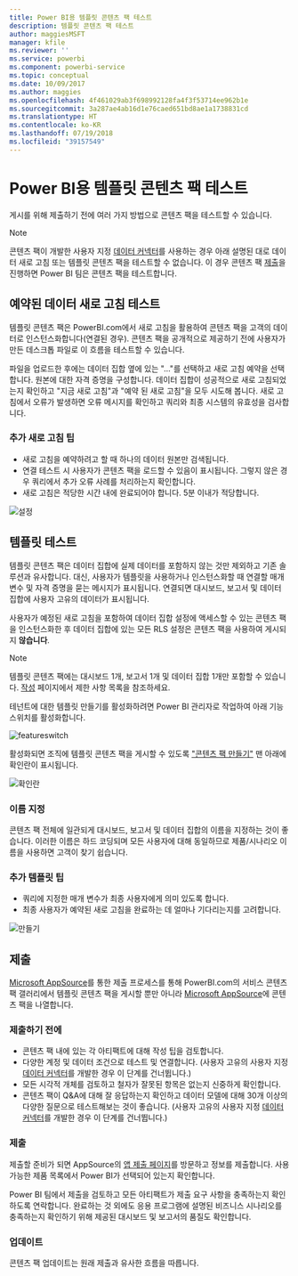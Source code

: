 ```yaml
---
title: Power BI용 템플릿 콘텐츠 팩 테스트
description: 템플릿 콘텐츠 팩 테스트
author: maggiesMSFT
manager: kfile
ms.reviewer: ''
ms.service: powerbi
ms.component: powerbi-service
ms.topic: conceptual
ms.date: 10/09/2017
ms.author: maggies
ms.openlocfilehash: 4f461029ab3f698992128fa4f3f53714ee962b1e
ms.sourcegitcommit: 3a287ae4ab16d1e76caed651bd8ae1a1738831cd
ms.translationtype: HT
ms.contentlocale: ko-KR
ms.lasthandoff: 07/19/2018
ms.locfileid: "39157549"
---
```

# <a name="testing-template-content-packs-for-power-bi"></a>Power BI용 템플릿 콘텐츠 팩 테스트
게시를 위해 제출하기 전에 여러 가지 방법으로 콘텐츠 팩을 테스트할 수 있습니다.  

> [!NOTE]
> 콘텐츠 팩이 개발한 사용자 지정 [데이터 커넥터](https://aka.ms/DataConnectors)를 사용하는 경우 아래 설명된 대로 데이터 새로 고침 또는 템플릿 콘텐츠 팩을 테스트할 수 없습니다. 이 경우 콘텐츠 팩 [제출](#submission)을 진행하면 Power BI 팀은 콘텐츠 팩을 테스트합니다.
> 
> 

## <a name="testing-scheduled-data-refresh"></a>예약된 데이터 새로 고침 테스트
템플릿 콘텐츠 팩은 PowerBI.com에서 새로 고침을 활용하여 콘텐츠 팩을 고객의 데이터로 인스턴스화합니다(연결된 경우). 콘텐츠 팩을 공개적으로 제공하기 전에 사용자가 만든 데스크톱 파일로 이 흐름을 테스트할 수 있습니다.

파일을 업로드한 후에는 데이터 집합 옆에 있는 "..."를 선택하고 새로 고침 예약을 선택합니다. 원본에 대한 자격 증명을 구성합니다. 데이터 집합이 성공적으로 새로 고침되었는지 확인하고 "지금 새로 고침"과 "예약 된 새로 고침"을 모두 시도해 봅니다. 새로 고침에서 오류가 발생하면 오류 메시지를 확인하고 쿼리와 최종 시스템의 유효성을 검사합니다.

### <a name="additional-refresh-tips"></a>추가 새로 고침 팁
* 새로 고침을 예약하려고 할 때 하나의 데이터 원본만 검색됩니다.  
* 연결 테스트 시 사용자가 콘텐츠 팩을 로드할 수 있음이 표시됩니다. 그렇지 않은 경우 쿼리에서 추가 오류 사례를 처리하는지 확인합니다.  
* 새로 고침은 적당한 시간 내에 완료되어야 합니다. 5분 이내가 적당합니다.  

![설정](media/template-content-pack-testing/scheduledrefresh.png)

<a name="templates"></a>

## <a name="testing-templates"></a>템플릿 테스트
템플릿 콘텐츠 팩은 데이터 집합에 실제 데이터를 포함하지 않는 것만 제외하고 기존 솔루션과 유사합니다. 대신, 사용자가 템플릿을 사용하거나 인스턴스화할 때 연결할 매개 변수 및 자격 증명을 묻는 메시지가 표시됩니다. 연결되면 대시보드, 보고서 및 데이터 집합에 사용자 고유의 데이터가 표시됩니다. 

사용자가 예정된 새로 고침을 포함하여 데이터 집합 설정에 액세스할 수 있는 콘텐츠 팩을 인스턴스화한 후 데이터 집합에 있는 모든 RLS 설정은 콘텐츠 팩을 사용하여 게시되지 **않습니다**.  

> [!NOTE]
> 템플릿 콘텐츠 팩에는 대시보드 1개, 보고서 1개 및 데이터 집합 1개만 포함할 수 있습니다. [작성](template-content-pack-authoring.md#restrictions) 페이지에서 제한 사항 목록을 참조하세요. 
> 
> 

테넌트에 대한 템플릿 만들기를 활성화하려면 Power BI 관리자로 작업하여 아래 기능 스위치를 활성화합니다. 

![featureswitch](media/template-content-pack-testing/featureswitch.png)

활성화되면 조직에 템플릿 콘텐츠 팩을 게시할 수 있도록 ["콘텐츠 팩 만들기"](https://app.powerbi.com/groups/me/publish-content/) 맨 아래에 확인란이 표시됩니다. 

![확인란](media/template-content-pack-testing/checkbox.png)

### <a name="naming"></a>이름 지정
콘텐츠 팩 전체에 일관되게 대시보드, 보고서 및 데이터 집합의 이름을 지정하는 것이 좋습니다. 이러한 이름은 하드 코딩되며 모든 사용자에 대해 동일하므로 제품/시나리오 이름을 사용하면 고객이 찾기 쉽습니다.

### <a name="additional-template-tips"></a>추가 템플릿 팁
* 쿼리에 지정한 매개 변수가 최종 사용자에게 의미 있도록 합니다.
* 최종 사용자가 예약된 새로 고침을 완료하는 데 얼마나 기다리는지를 고려합니다.

![만들기](media/template-content-pack-testing/createtemplate.png)

<a name="submission"></a>

## <a name="submission"></a>제출
[Microsoft AppSource](https://appsource.microsoft.com/en-us/partners/list-an-app)를 통한 제출 프로세스를 통해 PowerBI.com의 서비스 콘텐츠 팩 갤러리에서 템플릿 콘텐츠 팩을 게시할 뿐만 아니라 [Microsoft AppSource](http://appsource.microsoft.com)에 콘텐츠 팩을 나열합니다.

### <a name="before-submission"></a>제출하기 전에
* 콘텐츠 팩 내에 있는 각 아티팩트에 대해 작성 팁을 검토합니다.
* 다양한 계정 및 데이터 조건으로 테스트 및 연결합니다. (사용자 고유의 사용자 지정 [데이터 커넥터](https://aka.ms/DataConnectors)를 개발한 경우 이 단계를 건너뜁니다.)
* 모든 시각적 개체를 검토하고 철자가 잘못된 항목은 없는지 신중하게 확인합니다.
* 콘텐츠 팩이 Q&A에 대해 잘 응답하는지 확인하고 데이터 모델에 대해 30개 이상의 다양한 질문으로 테스트해보는 것이 좋습니다. (사용자 고유의 사용자 지정 [데이터 커넥터](https://aka.ms/DataConnectors)를 개발한 경우 이 단계를 건너뜁니다.)

### <a name="submission"></a>제출
제출할 준비가 되면 AppSource의 [앱 제출 페이지](https://appsource.microsoft.com/en-us/partners/list-an-app)를 방문하고 정보를 제출합니다. 사용 가능한 제품 목록에서 Power BI가 선택되어 있는지 확인합니다.

Power BI 팀에서 제출을 검토하고 모든 아티팩트가 제출 요구 사항을 충족하는지 확인하도록 연락합니다. 완료하는 것 외에도 응용 프로그램에 설명된 비즈니스 시나리오를 충족하는지 확인하기 위해 제공된 대시보드 및 보고서의 품질도 확인합니다.

### <a name="updates"></a>업데이트
콘텐츠 팩 업데이트는 원래 제출과 유사한 흐름을 따릅니다. 

